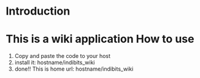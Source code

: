 Introduction
============
This is a wiki application
How to use
==========
1. Copy and paste the code to your host
2. install it: hostname/indibits_wiki
3. done!! This is home url: hostname/indibits_wiki
